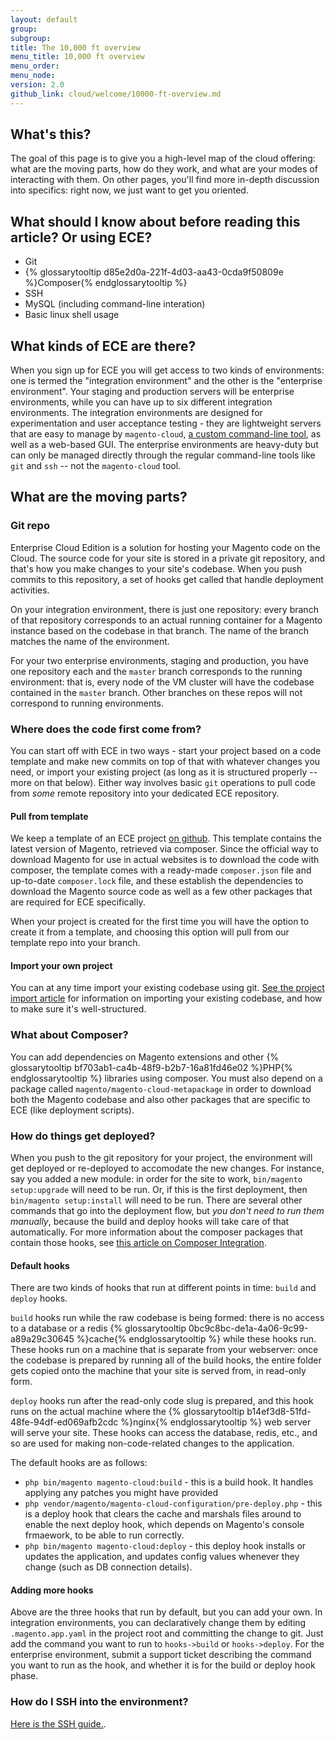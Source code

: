 ```yaml
---
layout: default
group:
subgroup:
title: The 10,000 ft overview
menu_title: 10,000 ft overview
menu_order:
menu_node:
version: 2.0
github_link: cloud/welcome/10000-ft-overview.md
---
```


## What's this?

The goal of this page is to give you a high-level map of the cloud offering: what are the moving parts, how do they work, and what are your modes of interacting with them. On other pages, you'll find more in-depth discussion into specifics: right now, we just want to get you oriented.

## What should I know about before reading this article? Or using ECE?

* Git
* {% glossarytooltip d85e2d0a-221f-4d03-aa43-0cda9f50809e %}Composer{% endglossarytooltip %}
* SSH
* MySQL (including command-line interation)
* Basic linux shell usage

## What kinds of ECE are there?

When you sign up for ECE you will get access to two kinds of environments: one is termed the "integration environment" and the other is the "enterprise environment". Your staging and production servers will be enterprise environments, while you can have up to six different integration environments. The integration environments are designed for experimentation and user acceptance testing - they are lightweight servers that are easy to manage by `magento-cloud`, [a custom command-line tool]({{page.baseurl}}cloud/before/before-workspace-cli.html), as well as a web-based GUI. The enterprise environments are heavy-duty but can only be managed directly through the regular command-line tools like `git` and `ssh` -- not the `magento-cloud` tool.

## What are the moving parts?

### Git repo

Enterprise Cloud Edition is a solution for hosting your Magento code on the Cloud. The source code for your site is stored in a private git repository, and that's how you make changes to your site's codebase. When you push commits to this repository, a set of hooks get called that handle deployment activities.

On your integration environment, there is just one repository: every branch of that repository corresponds to an actual running container for a Magento instance based on the codebase in that branch. The name of the branch matches the name of the environment.

For your two enterprise environments, staging and production, you have one repository each and the `master` branch corresponds to the running environment: that is, every node of the VM cluster will have the codebase contained in the `master` branch. Other branches on these repos will not correspond to running environments.

### Where does the code first come from?

You can start off with ECE in two ways - start your project based on a code template and make new commits on top of that with whatever changes you need, or import your existing project (as long as it is structured properly -- more on that below). Either way involves basic `git` operations to pull code from _some_ remote repository into your dedicated ECE repository.

#### Pull from template

We keep a template of an ECE project [on github](https://github.com/magento/magento-cloud/). This template contains the latest version of Magento, retrieved via composer. Since the official way to download Magento for use in actual websites is to download the code with composer, the template comes with a ready-made `composer.json` file and up-to-date `composer.lock` file, and these establish the dependencies to download the Magento source code as well as a few other packages that are required for ECE specifically.

When your project is created for the first time you will have the option to create it from a template, and choosing this option will pull from our template repo into your branch.

#### Import your own project

You can at any time import your existing codebase using git. [See the project import article]({{page.baseurl}}cloud/access-acct/first-time-setup_import-import.html) for information on importing your existing codebase, and how to make sure it's well-structured.

### What about Composer?

You can add dependencies on Magento extensions and other {% glossarytooltip bf703ab1-ca4b-48f9-b2b7-16a81fd46e02 %}PHP{% endglossarytooltip %} libraries using composer. You must also depend on a package called `magento/magento-cloud-metapackage` in order to download both the Magento codebase and also other packages that are specific to ECE (like deployment scripts).

### How do things get deployed?

When you push to the git repository for your project, the environment will get deployed or re-deployed to accomodate the new changes. For instance, say you added a new module: in order for the site to work, `bin/magento setup:upgrade` will need to be run. Or, if this is the first deployment, then `bin/magento setup:install` will need to be run. There are several other commands that go into the deployment flow, but _you don't need to run them manually_, because the build and deploy hooks will take care of that automatically. For more information about the composer packages that contain those hooks, see [this article on Composer Integration]({{page.baseurl}}cloud/reference/cloud-composer.html).

#### Default hooks

There are two kinds of hooks that run at different points in time: `build` and `deploy` hooks.

`build` hooks run while the raw codebase is being formed: there is no access to a database or a redis {% glossarytooltip 0bc9c8bc-de1a-4a06-9c99-a89a29c30645 %}cache{% endglossarytooltip %} while these hooks run. These hooks run on a machine that is separate from your webserver: once the codebase is prepared by running all of the build hooks, the entire folder gets copied onto the machine that your site is served from, in read-only form.

`deploy` hooks run after the read-only code slug is prepared, and this hook runs on the actual machine where the {% glossarytooltip b14ef3d8-51fd-48fe-94df-ed069afb2cdc %}nginx{% endglossarytooltip %} web server will serve your site. These hooks can access the database, redis, etc., and so are used for making non-code-related changes to the application.

The default hooks are as follows:

 * `php bin/magento magento-cloud:build` - this is a build hook. It handles applying any patches you might have provided
 * `php vendor/magento/magento-cloud-configuration/pre-deploy.php` - this is a deploy hook that clears the cache and marshals files around to enable the next deploy hook, which depends on Magento's console frmaework, to be able to run correctly.
 * `php bin/magento magento-cloud:deploy` - this deploy hook installs or updates the application, and updates config values whenever they change (such as DB connection details).

#### Adding more hooks

Above are the three hooks that run by default, but you can add your own. In integration environments, you can declaratively change them by editing `.magento.app.yaml` in the project root and committing the change to git. Just add the command you want to run to `hooks->build` or `hooks->deploy`. For the enterprise environment, submit a support ticket describing the command you want to run as the hook, and whether it is for the build or deploy hook phase.

### How do I SSH into the environment?

[Here is the SSH guide.]({{page.baseurl}}cloud/env/environments-ssh.html).
